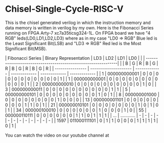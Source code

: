 # Chisel-Single-Cycle-RISC-V
This is the chisel generated verilog in which the instruction memory and data memory is written in verilog by my own.
Here is the Fibonacci Series running on FPGA Arty-7 xc7a35ticsg324-1L. On FPGA board we have "4 RGB" leds(LD0,LD1,LD2,LD3) where as in my case "LD0 => RGB" Blue led is the Least Significant Bit(LSB) and "LD3 => RGB" Red led is the Most Significant Bit(MSB).

| Fibonacci Series | Binary Representation |      LD3       |      LD2      |      LD1      |      LD0      | 
|                                          | ---------------------------------------------------------------|
|                                          |   B | G | R    |   B | G | R   |   B | G | R   |   B | G | R   |
| ---------------- | --------------------- | -------------  | ------------- | ------------- | ------------- |
|       1          |     000000000001      |   0 | 0 | 0    |   0 | 0 | 0   |   0 | 0 | 0   |   0 | 0 | 1   |
|       1          |     000000000001      |   0 | 0 | 0    |   0 | 0 | 0   |   0 | 0 | 0   |   0 | 0 | 1   |
|       2          |     000000000010      |   0 | 0 | 0    |   0 | 0 | 0   |   0 | 0 | 0   |   0 | 1 | 0   |
|       3          |     000000000011      |   0 | 0 | 0    |   0 | 0 | 0   |   0 | 0 | 0   |   0 | 1 | 1   |
|       5          |     000000000101      |   0 | 0 | 0    |   0 | 0 | 0   |   0 | 0 | 0   |   1 | 0 | 1   |
|       8          |     000000001000      |   0 | 0 | 0    |   0 | 0 | 0   |   0 | 0 | 1   |   0 | 0 | 0   |
|      13          |     000000001101      |   0 | 0 | 0    |   0 | 0 | 0   |   0 | 0 | 1   |   1 | 0 | 1   |
|      21          |     000000010101      |   0 | 0 | 0    |   0 | 0 | 0   |   0 | 1 | 0   |   1 | 0 | 1   |
|      34          |     000000100010      |   0 | 0 | 0    |   0 | 0 | 0   |   1 | 0 | 0   |   0 | 1 | 0   |
|      55          |     000000110111      |   0 | 0 | 0    |   0 | 0 | 0   |   1 | 1 | 0   |   1 | 1 | 1   |
|     ...          |     ............      |   - | - | -    |   - | - | -   |   - | - | -   |   - | - | -   |
|     1597         |     011000111101      |   0 | 1 | 1    |   0 | 0 | 0   |   1 | 1 | 1   |   1 | 0 | 1   | 

You can watch the video on our youtube channel at 